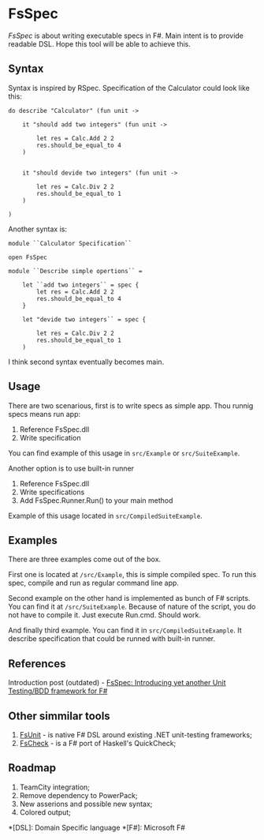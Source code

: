 # FsSpec

*FsSpec* is about writing executable specs in F#. Main intent is to provide readable DSL. Hope this tool will be able to achieve this. 

## Syntax

Syntax is inspired by RSpec. Specification of the Calculator could look like this:


    do describe "Calculator" (fun unit ->    

        it "should add two integers" (fun unit -> 

            let res = Calc.Add 2 2
            res.should_be_equal_to 4
        )


        it "should devide two integers" (fun unit -> 

            let res = Calc.Div 2 2
            res.should_be_equal_to 1
        )

    )
	
Another syntax is:

    module ``Calculator Specification``

    open FsSpec    

    module ``Describe simple opertions`` = 

        let ``add two integers`` = spec {
            let res = Calc.Add 2 2
            res.should_be_equal_to 4
        }

        let "devide two integers`` = spec {

            let res = Calc.Div 2 2
            res.should_be_equal_to 1
        )
		
I think second syntax eventually becomes main.


## Usage

There are two scenarious, first is to write specs as simple app. Thou runnig specs means run app:

1. Reference FsSpec.dll
2. Write specification
	
You can find example of this usage in `src/Example` or `src/SuiteExample`.
	
Another option is to use built-in runner

1. Reference FsSpec.dll
2. Write specifications
3. Add FsSpec.Runner.Run() to your main method	
	
Example of this usage located in `src/CompiledSuiteExample`.

## Examples

There are three examples come out of the box. 

First one is located at `/src/Example`, this is simple compiled spec. To run this spec, compile and run as regular command line app.

Second example on the other hand is implemented as bunch of F# scripts. You can find it at `/src/SuiteExample`. Because of nature of the script, you do not have to compile it. Just execute Run.cmd. Should work.

And finally third example. You can find it in `src/CompiledSuiteExample`. It describe specification that could be runned with built-in runner.

## References

Introduction post (outdated) - [FsSpec: Introducing yet another Unit Testing/BDD framework for F#][1]

## Other simmilar tools

1. [FsUnit][FsUnit] - is native F# DSL around existing .NET unit-testing frameworks;
2. [FsCheck][FsCheck] - is a F# port of Haskell's QuickCheck;

## Roadmap

1. TeamCity integration;
2. Remove dependency to PowerPack;
3. New asserions and possible new syntax;
4. Colored output;

[1]: http://chaliy.name/blog/2009/12/introducing_fsspec
[FsUnit]: http://code.google.com/p/fsunit/
[FsCheck]: http://fscheck.codeplex.com/
*[DSL]: Domain Specific language
*[F#]: Microsoft F#